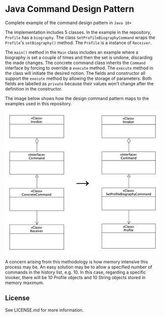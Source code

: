 # Java Command Design Pattern
Complete example of the command design pattern in `Java 10+`

The implementation includes 5 classes. In the example in the repository, `Profile` has a `biography`. The class `SetProfileBiographyCommand` wraps the `Profile`'s `setBiography()` method. The `Profile` is a instance of `Receiver`.

The `main()` method in the `Main` class includes an example where a biography is set a couple of times and then the set is undone, discarding the made changes. The concrete command class inherits the `Command` interface by forcing to override a `execute` method. The `execute` method in the class will initiate the desired notion. The fields and constructor all support the `execute` method by allowing the storage of parameters. Both fields are labelled as `private` because their values won't change after the definition in the constructor.

The image below shows how the design command pattern maps to the examples used in this repository.

![Example](Example.png)

A concern arising from this methodology is how memory intensive this process may be. An easy solution may be to allow a specified number of commands in the history list, e.g. 10. In this case, regarding a specific invoker, there will be 10 Profile objects and 10 String objects stored in memory maximum.

## License

See LICENSE.md for more information.
